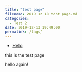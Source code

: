 ```yaml
---
title: "test page"
filename: 2019-12-13-test-page.md
categories:
  - Test 2
date: 2019-12-13 19:49:00
permalink: /tags/
---
```

 
<ul>
    <li><a href="assets/html/hello/index.html">Hello</a></li>

</ul>

this is the test page

hello again!